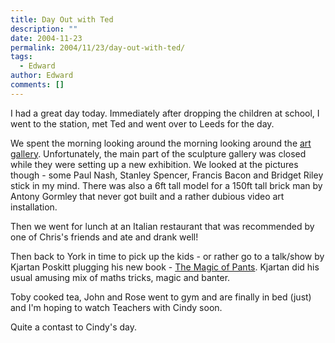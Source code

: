 ```yaml
---
title: Day Out with Ted
description: ""
date: 2004-11-23
permalink: 2004/11/23/day-out-with-ted/
tags:
  - Edward
author: Edward
comments: []
---
```


I had a great day today. Immediately after dropping the children at
school, I went to the station, met Ted and went over to Leeds for the
day.

We spent the morning looking around the morning looking around the [art
gallery][1]. Unfortunately, the main part of the sculpture gallery was
closed while they were setting up a new exhibition. We looked at the
pictures though - some Paul Nash, Stanley Spencer, Francis Bacon and
Bridget Riley stick in my mind. There was also a 6ft tall model for a
150ft tall brick man by Antony Gormley that never got built and a rather
dubious video art installation.

Then we went for lunch at an Italian restaurant that was recommended by
one of Chris\'s friends and ate and drank well!

Then back to York in time to pick up the kids - or rather go to a
talk/show by Kjartan Poskitt plugging his new book - [The Magic of
Pants][2]. Kjartan did his usual amusing mix of maths tricks, magic and
banter.

Toby cooked tea, John and Rose went to gym and are finally in bed (just)
and I\'m hoping to watch Teachers with Cindy soon.

Quite a contast to Cindy\'s day.



[1]: https://www.leeds.gov.uk/artgallery/
[2]: https://www.amazon.co.uk/exec/obidos/ASIN/0439968607/qid=1101245802/ref=sr_8_xs_ap_i1_xgl/026-5298652-7507623

